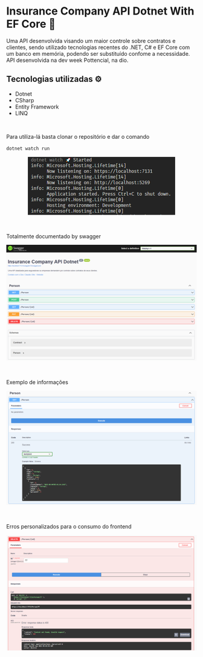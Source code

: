 # Insurance Company API Dotnet With EF Core 🦄
Uma API desenvolvida visando um maior controle sobre contratos e clientes, sendo utilizado tecnologias recentes do .NET, C# e EF Core com um banco em memória, podendo ser substituído confome a necessidade. API desenvolvida na dev week Pottencial, na dio. 

## Tecnologias utilizadas ⚙
- Dotnet
- CSharp
- Entity Framework
- LINQ
<br>

Para utiliza-lá basta clonar o repositório e dar o comando
````md
dotnet watch run
````

<p align="center">
  <img src="/docs/0-terminal.png"/>
</p>
<br>

Totalmente documentado by swagger
<p align="center">
  <img src="/docs/1-swagger.png"/>
</p>
<br>

Exemplo de informações
<p align="center">
  <img src="/docs/2-get.png"/>
</p>
<br>

Erros personalizados para o consumo do frontend
<p align="center">
  <img src="/docs/3-erros personalizados.png"/>
</p>
